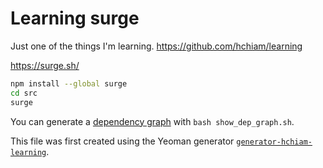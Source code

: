 # Learning surge

Just one of the things I'm learning. <https://github.com/hchiam/learning>

<https://surge.sh/>

```bash
npm install --global surge
cd src
surge
```

You can generate a [dependency graph](https://github.com/hchiam/learning-dependency-cruiser) with `bash show_dep_graph.sh`.

This file was first created using the Yeoman generator [`generator-hchiam-learning`](https://www.npmjs.com/package/generator-hchiam-learning).
